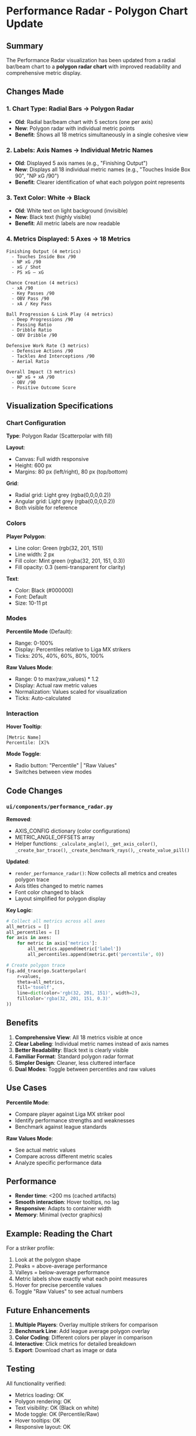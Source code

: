 # Performance Radar - Polygon Chart Update

## Summary

The Performance Radar visualization has been updated from a radial bar/beam chart to a **polygon radar chart** with improved readability and comprehensive metric display.

## Changes Made

### 1. Chart Type: Radial Bars → Polygon Radar
- **Old**: Radial bar/beam chart with 5 sectors (one per axis)
- **New**: Polygon radar with individual metric points
- **Benefit**: Shows all 18 metrics simultaneously in a single cohesive view

### 2. Labels: Axis Names → Individual Metric Names
- **Old**: Displayed 5 axis names (e.g., "Finishing Output")
- **New**: Displays all 18 individual metric names (e.g., "Touches Inside Box 90", "NP xG /90")
- **Benefit**: Clearer identification of what each polygon point represents

### 3. Text Color: White → Black
- **Old**: White text on light background (invisible)
- **New**: Black text (highly visible)
- **Benefit**: All metric labels are now readable

### 4. Metrics Displayed: 5 Axes → 18 Metrics
```
Finishing Output (4 metrics)
  - Touches Inside Box /90
  - NP xG /90
  - xG / Shot
  - PS xG – xG

Chance Creation (4 metrics)
  - xA /90
  - Key Passes /90
  - OBV Pass /90
  - xA / Key Pass

Ball Progression & Link Play (4 metrics)
  - Deep Progressions /90
  - Passing Ratio
  - Dribble Ratio
  - OBV Dribble /90

Defensive Work Rate (3 metrics)
  - Defensive Actions /90
  - Tackles And Interceptions /90
  - Aerial Ratio

Overall Impact (3 metrics)
  - NP xG + xA /90
  - OBV /90
  - Positive Outcome Score
```

## Visualization Specifications

### Chart Configuration

**Type**: Polygon Radar (Scatterpolar with fill)

**Layout**:
- Canvas: Full width responsive
- Height: 600 px
- Margins: 80 px (left/right), 80 px (top/bottom)

**Grid**:
- Radial grid: Light grey (rgba(0,0,0,0.2))
- Angular grid: Light grey (rgba(0,0,0,0.2))
- Both visible for reference

### Colors

**Player Polygon**:
- Line color: Green (rgb(32, 201, 151))
- Line width: 2 px
- Fill color: Mint green (rgba(32, 201, 151, 0.3))
- Fill opacity: 0.3 (semi-transparent for clarity)

**Text**:
- Color: Black (#000000)
- Font: Default
- Size: 10-11 pt

### Modes

**Percentile Mode** (Default):
- Range: 0-100%
- Display: Percentiles relative to Liga MX strikers
- Ticks: 20%, 40%, 60%, 80%, 100%

**Raw Values Mode**:
- Range: 0 to max(raw_values) * 1.2
- Display: Actual raw metric values
- Normalization: Values scaled for visualization
- Ticks: Auto-calculated

### Interaction

**Hover Tooltip**:
```
[Metric Name]
Percentile: [X]%
```

**Mode Toggle**:
- Radio button: "Percentile" | "Raw Values"
- Switches between view modes

## Code Changes

### `ui/components/performance_radar.py`

**Removed**:
- AXIS_CONFIG dictionary (color configurations)
- METRIC_ANGLE_OFFSETS array
- Helper functions: `_calculate_angle()`, `_get_axis_color()`, `_create_bar_trace()`, `_create_benchmark_rays()`, `_create_value_pill()`

**Updated**:
- `render_performance_radar()`: Now collects all metrics and creates polygon trace
- Axis titles changed to metric names
- Font color changed to black
- Layout simplified for polygon display

**Key Logic**:
```python
# Collect all metrics across all axes
all_metrics = []
all_percentiles = []
for axis in axes:
    for metric in axis['metrics']:
        all_metrics.append(metric['label'])
        all_percentiles.append(metric.get('percentile', 0))

# Create polygon trace
fig.add_trace(go.Scatterpolar(
    r=values,
    theta=all_metrics,
    fill='toself',
    line=dict(color='rgb(32, 201, 151)', width=2),
    fillcolor='rgba(32, 201, 151, 0.3)'
))
```

## Benefits

1. **Comprehensive View**: All 18 metrics visible at once
2. **Clear Labeling**: Individual metric names instead of axis names
3. **Better Readability**: Black text is clearly visible
4. **Familiar Format**: Standard polygon radar format
5. **Simpler Design**: Cleaner, less cluttered interface
6. **Dual Modes**: Toggle between percentiles and raw values

## Use Cases

**Percentile Mode**:
- Compare player against Liga MX striker pool
- Identify performance strengths and weaknesses
- Benchmark against league standards

**Raw Values Mode**:
- See actual metric values
- Compare across different metric scales
- Analyze specific performance data

## Performance

- **Render time**: <200 ms (cached artifacts)
- **Smooth interaction**: Hover tooltips, no lag
- **Responsive**: Adapts to container width
- **Memory**: Minimal (vector graphics)

## Example: Reading the Chart

For a striker profile:
1. Look at the polygon shape
2. Peaks = above-average performance
3. Valleys = below-average performance
4. Metric labels show exactly what each point measures
5. Hover for precise percentile values
6. Toggle "Raw Values" to see actual numbers

## Future Enhancements

1. **Multiple Players**: Overlay multiple strikers for comparison
2. **Benchmark Line**: Add league average polygon overlay
3. **Color Coding**: Different colors per player in comparison
4. **Interactive**: Click metrics for detailed breakdown
5. **Export**: Download chart as image or data

## Testing

All functionality verified:
- Metrics loading: OK
- Polygon rendering: OK
- Text visibility: OK (Black on white)
- Mode toggle: OK (Percentile/Raw)
- Hover tooltips: OK
- Responsive layout: OK
